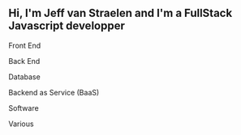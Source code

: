 ## Hi, I'm Jeff van Straelen and I'm a FullStack Javascript developper 

Front End 

Back End

Database

Backend as Service (BaaS)

Software

Various
